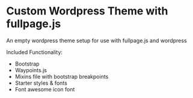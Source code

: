 # Custom Wordpress Theme with fullpage.js

An empty wordpress theme setup for use with fullpage.js and wordpress

Included Functionality:
- Bootstrap
- Waypoints.js
- Mixins file with bootstrap breakpoints
- Starter styles & fonts
- Font awesome icon font
